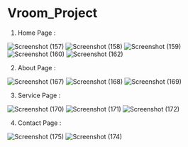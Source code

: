 # Vroom_Project

1) Home Page :
   
![Screenshot (157)](https://github.com/Hemin33/Vroom_Project/assets/169338082/72481d4c-596a-4b67-9ebb-ff7fe1a8601e)
![Screenshot (158)](https://github.com/Hemin33/Vroom_Project/assets/169338082/c28d64f0-71df-4a7b-b0f8-e449f33c5f9e)
![Screenshot (159)](https://github.com/Hemin33/Vroom_Project/assets/169338082/9d3ce563-5d40-4b15-b363-9949499f889b)
![Screenshot (160)](https://github.com/Hemin33/Vroom_Project/assets/169338082/700bd3bc-d98c-4183-bfcd-e75b835d410a)
![Screenshot (162)](https://github.com/Hemin33/Vroom_Project/assets/169338082/500817be-c6e3-4b17-ad41-42c1a43cec33)


2) About Page :
     
![Screenshot (167)](https://github.com/Hemin33/Vroom_Project/assets/169338082/dc4d36c1-c711-4390-8325-ae96fcdf6ea8)
![Screenshot (168)](https://github.com/Hemin33/Vroom_Project/assets/169338082/8c9a6904-517b-420a-a628-f44fc098f118)
![Screenshot (169)](https://github.com/Hemin33/Vroom_Project/assets/169338082/ae405785-6ce1-4b5d-b8db-1b569b280a21)


3) Service Page :
   
![Screenshot (170)](https://github.com/Hemin33/Vroom_Project/assets/169338082/9e7f5c94-5518-4bc2-b189-52310ebf4215)
![Screenshot (171)](https://github.com/Hemin33/Vroom_Project/assets/169338082/390a7ef7-7de8-41ee-b07c-e8092a17f0e2)
![Screenshot (172)](https://github.com/Hemin33/Vroom_Project/assets/169338082/9aa8ea7d-697a-4924-bc7c-d928c67cb569)


4) Contact Page :

![Screenshot (175)](https://github.com/Hemin33/Vroom_Project/assets/169338082/a51298cf-7479-48c7-ae12-fc385d1140a0)
![Screenshot (174)](https://github.com/Hemin33/Vroom_Project/assets/169338082/574279b1-ba1a-4e3a-b0d6-9a21c693d320)
